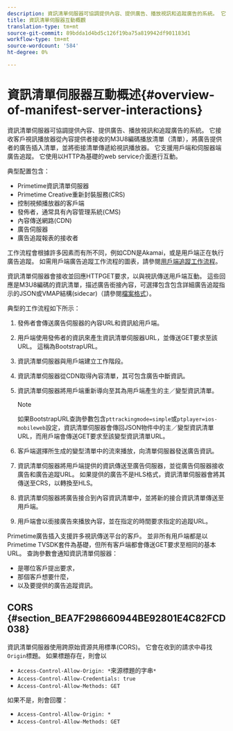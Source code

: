 ```yaml
---
description: 資訊清單伺服器可協調提供內容、提供廣告、播放視訊和追蹤廣告的系統。 它接收客戶視訊播放器從內容提供者接收的M3U8編碼播放清單（清單），將廣告提供者的廣告插入清單，並將銜接清單傳遞給視訊播放器。 它支援用戶端和伺服器端廣告追蹤。 它使用以HTTP為基礎的web service介面進行互動。
title: 資訊清單伺服器互動概觀
translation-type: tm+mt
source-git-commit: 89bdda1d4bd5c126f19ba75a819942df901183d1
workflow-type: tm+mt
source-wordcount: '584'
ht-degree: 0%

---
```



# 資訊清單伺服器互動概述{#overview-of-manifest-server-interactions}

資訊清單伺服器可協調提供內容、提供廣告、播放視訊和追蹤廣告的系統。 它接收客戶視訊播放器從內容提供者接收的M3U8編碼播放清單（清單），將廣告提供者的廣告插入清單，並將銜接清單傳遞給視訊播放器。 它支援用戶端和伺服器端廣告追蹤。 它使用以HTTP為基礎的web service介面進行互動。

典型配置包含：

* Primetime資訊清單伺服器
* Primetime Creative重新封裝服務(CRS)
* 控制視頻播放器的客戶端
* 發佈者，通常具有內容管理系統(CMS)
* 內容傳送網路(CDN)
* 廣告伺服器
* 廣告追蹤報表的接收者

工作流程會根據許多因素而有所不同，例如CDN是Akamai，或是用戶端正在執行廣告追蹤。 如需用戶端廣告追蹤工作流程的圖表，請參閱[用戶端追蹤工作流程](/help/primetime-ad-insertion/~old-msapi-topics/ms-at-effectiveness/notvsdk-csat-overview.md#section_cst_flow)。

資訊清單伺服器會接收並回應HTTPGET要求，以與視訊傳送用戶端互動。 這些回應是M3U8編碼的資訊清單，描述廣告銜接內容，可選擇包含包含詳細廣告追蹤指示的JSON或VMAP結構(sidecar)（請參閱[檔案格式](/help/primetime-ad-insertion/~old-msapi-topics/ms-list-file-formats/ms-api-file-formats.md)）。

典型的工作流程如下所示：

1. 發佈者會傳送廣告伺服器的內容URL和資訊給用戶端。
1. 用戶端使用發佈者的資訊來產生資訊清單伺服器URL，並傳送GET要求至該URL。 這稱為BootstrapURL。
1. 資訊清單伺服器與用戶端建立工作階段。
1. 資訊清單伺服器從CDN取得內容清單，其可包含廣告中斷資訊。
1. 資訊清單伺服器將用戶端重新導向至其為用戶端產生的主／變型資訊清單。

   >[!NOTE]
   >
   >如果BootstrapURL查詢參數包含`pttrackingmode=simple`或`ptplayer=ios-mobileweb`設定，資訊清單伺服器會傳回JSON物件中的主／變型資訊清單URL，而用戶端會傳送GET要求至該變型資訊清單URL。

1. 客戶端選擇所生成的變型清單中的流來播放，向清單伺服器發送廣告資訊。
1. 資訊清單伺服器將用戶端提供的資訊傳送至廣告伺服器，並從廣告伺服器接收廣告和廣告追蹤URL。 如果提供的廣告不是HLS格式，資訊清單伺服器會將其傳送至CRS，以轉換至HLS。
1. 資訊清單伺服器將廣告接合到內容資訊清單中，並將新的接合資訊清單傳送至用戶端。
1. 用戶端會以銜接廣告來播放內容，並在指定的時間要求指定的追蹤URL。

Primetime廣告插入支援許多視訊傳送平台的客戶。 並非所有用戶端都是以Primetime TVSDK套件為基礎，但所有客戶端都會傳送GET要求至相同的基本URL。 查詢參數會通知資訊清單伺服器：

* 是哪位客戶提出要求，
* 那個客戶想要什麼，
* 以及要提供的廣告追蹤資訊。

## CORS {#section_BEA7F298660944BE92801E4C82FCD038}

資訊清單伺服器使用跨原始資源共用標準(CORS)。 它會在收到的請求中尋找`Origin`標題。 如果標題存在，則會以

* `Access-Control-Allow-Origin: *`來源標題的字串`*`
* `Access-Control-Allow-Credentials: true`
* `Access-Control-Allow-Methods: GET`

如果不是，則會回覆：

* `Access-Control-Allow-Origin: *`
* `Access-Control-Allow-Methods: GET`